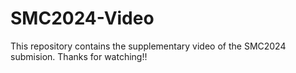 # SMC2024-Video
This repository contains the supplementary video of the SMC2024 submision. Thanks for watching!!
